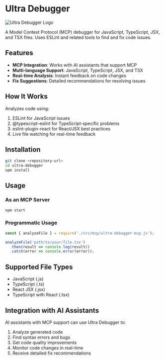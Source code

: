 # Ultra Debugger

![Ultra Debugger Logo](ultra-debugger.ico)

A Model Context Protocol (MCP) debugger for JavaScript, TypeScript, JSX, and TSX files. Uses ESLint and related tools to find and fix code issues.

## Features

- **MCP Integration**: Works with AI assistants that support MCP
- **Multi-language Support**: JavaScript, TypeScript, JSX, and TSX
- **Real-time Analysis**: Instant feedback on code changes
- **Fix Suggestions**: Detailed recommendations for resolving issues

## How It Works

Analyzes code using:
1. ESLint for JavaScript issues
2. @typescript-eslint for TypeScript-specific problems
3. eslint-plugin-react for React/JSX best practices
4. Live file watching for real-time feedback

## Installation

```bash
git clone <repository-url>
cd ultra-debugger
npm install
```

## Usage

### As an MCP Server

```bash
npm start
```

### Programmatic Usage

```javascript
const { analyzeFile } = require('./src/mcp/ultra-debugger-mcp.js');

analyzeFile('path/to/your/file.tsx')
  .then(result => console.log(result))
  .catch(error => console.error(error));
```

## Supported File Types

- JavaScript (.js)
- TypeScript (.ts)
- React JSX (.jsx)
- TypeScript with React (.tsx)

## Integration with AI Assistants

AI assistants with MCP support can use Ultra Debugger to:
1. Analyze generated code
2. Find syntax errors and bugs
3. Get code quality improvements
4. Monitor code changes in real-time
5. Receive detailed fix recommendations